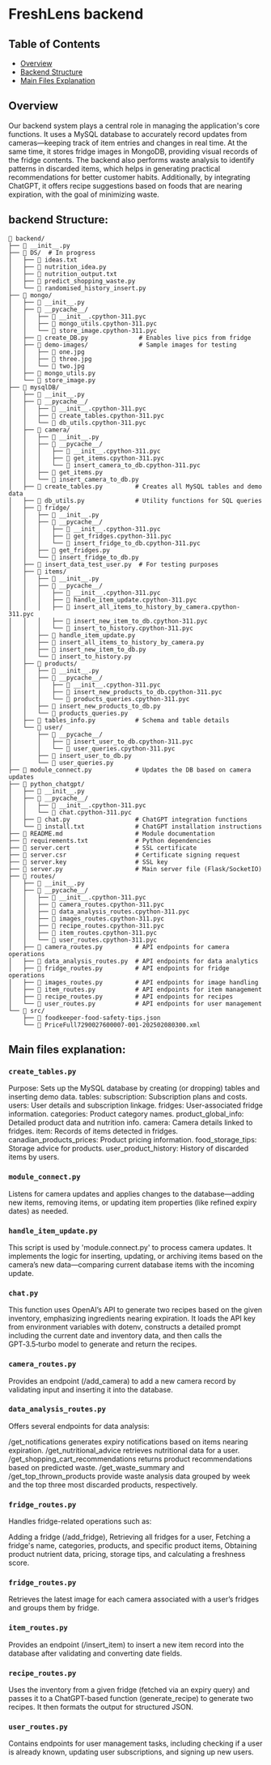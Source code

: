 # FreshLens backend

## Table of Contents
- [Overview](#overview)
- [Backend Structure](#module-structure)
- [Main Files Explanation](#main-files-explanation)
  

## Overview  
Our backend system plays a central role in managing the application's core functions. It uses a MySQL database to accurately record updates from cameras—keeping track of item entries and changes in real time. At the same time, it stores fridge images in MongoDB, providing visual records of the fridge contents. The backend also performs waste analysis to identify patterns in discarded items, which helps in generating practical recommendations for better customer habits. Additionally, by integrating ChatGPT, it offers recipe suggestions based on foods that are nearing expiration, with the goal of minimizing waste.



## backend Structure:
```
📂 backend/
├── 📄 __init__.py
├── 📂 DS/  # In progress
│   ├── 📄 ideas.txt
│   ├── 📄 nutrition_idea.py
│   ├── 📄 nutrition_output.txt
│   ├── 📄 predict_shopping_waste.py
│   └── 📄 randomised_history_insert.py
├── 📂 mongo/
│   ├── 📄 __init__.py
│   ├── 📂 __pycache__/
│   │   ├── 📄 __init__.cpython-311.pyc
│   │   ├── 📄 mongo_utils.cpython-311.pyc
│   │   └── 📄 store_image.cpython-311.pyc
│   ├── 📄 create_DB.py              # Enables live pics from fridge
│   ├── 📂 demo-images/              # Sample images for testing
│   │   ├── 📄 one.jpg
│   │   ├── 📄 three.jpg
│   │   └── 📄 two.jpg
│   ├── 📄 mongo_utils.py
│   └── 📄 store_image.py
├── 📂 mysqlDB/
│   ├── 📄 __init__.py
│   ├── 📂 __pycache__/
│   │   ├── 📄 __init__.cpython-311.pyc
│   │   ├── 📄 create_tables.cpython-311.pyc
│   │   └── 📄 db_utils.cpython-311.pyc
│   ├── 📂 camera/
│   │   ├── 📄 __init__.py
│   │   ├── 📂 __pycache__/
│   │   │   ├── 📄 __init__.cpython-311.pyc
│   │   │   ├── 📄 get_items.cpython-311.pyc
│   │   │   └── 📄 insert_camera_to_db.cpython-311.pyc
│   │   ├── 📄 get_items.py
│   │   └── 📄 insert_camera_to_db.py
│   ├── 📄 create_tables.py         # Creates all MySQL tables and demo data
│   ├── 📄 db_utils.py              # Utility functions for SQL queries
│   ├── 📂 fridge/
│   │   ├── 📄 __init__.py
│   │   ├── 📂 __pycache__/
│   │   │   ├── 📄 __init__.cpython-311.pyc
│   │   │   ├── 📄 get_fridges.cpython-311.pyc
│   │   │   └── 📄 insert_fridge_to_db.cpython-311.pyc
│   │   ├── 📄 get_fridges.py
│   │   └── 📄 insert_fridge_to_db.py
│   ├── 📄 insert_data_test_user.py  # For testing purposes
│   ├── 📂 items/
│   │   ├── 📄 __init__.py
│   │   ├── 📂 __pycache__/
│   │   │   ├── 📄 __init__.cpython-311.pyc
│   │   │   ├── 📄 handle_item_update.cpython-311.pyc
│   │   │   ├── 📄 insert_all_items_to_history_by_camera.cpython-311.pyc
│   │   │   ├── 📄 insert_new_item_to_db.cpython-311.pyc
│   │   │   └── 📄 insert_to_history.cpython-311.pyc
│   │   ├── 📄 handle_item_update.py
│   │   ├── 📄 insert_all_items_to_history_by_camera.py
│   │   ├── 📄 insert_new_item_to_db.py
│   │   └── 📄 insert_to_history.py
│   ├── 📂 products/
│   │   ├── 📄 __init__.py
│   │   ├── 📂 __pycache__/
│   │   │   ├── 📄 __init__.cpython-311.pyc
│   │   │   ├── 📄 insert_new_products_to_db.cpython-311.pyc
│   │   │   └── 📄 products_queries.cpython-311.pyc
│   │   ├── 📄 insert_new_products_to_db.py
│   │   └── 📄 products_queries.py
│   ├── 📄 tables_info.py           # Schema and table details
│   └── 📂 user/
│       ├── 📂 __pycache__/
│       │   ├── 📄 insert_user_to_db.cpython-311.pyc
│       │   └── 📄 user_queries.cpython-311.pyc
│       ├── 📄 insert_user_to_db.py
│       └── 📄 user_queries.py
├── 📄 module_connect.py            # Updates the DB based on camera updates
├── 📂 python_chatgpt/
│   ├── 📄 __init__.py
│   ├── 📂 __pycache__/
│   │   ├── 📄 __init__.cpython-311.pyc
│   │   └── 📄 chat.cpython-311.pyc
│   ├── 📄 chat.py                  # ChatGPT integration functions
│   └── 📄 install.txt              # ChatGPT installation instructions
├── 📄 README.md                    # Module documentation
├── 📄 requirements.txt             # Python dependencies
├── 📄 server.cert                  # SSL certificate
├── 📄 server.csr                   # Certificate signing request
├── 📄 server.key                   # SSL key
├── 📄 server.py                    # Main server file (Flask/SocketIO)
├── 📂 routes/
│   ├── 📄 __init__.py
│   ├── 📂 __pycache__/
│   │   ├── 📄 __init__.cpython-311.pyc
│   │   ├── 📄 camera_routes.cpython-311.pyc
│   │   ├── 📄 data_analysis_routes.cpython-311.pyc
│   │   ├── 📄 images_routes.cpython-311.pyc
│   │   ├── 📄 recipe_routes.cpython-311.pyc
│   │   ├── 📄 item_routes.cpython-311.pyc
│   │   └── 📄 user_routes.cpython-311.pyc
│   ├── 📄 camera_routes.py         # API endpoints for camera operations
│   ├── 📄 data_analysis_routes.py  # API endpoints for data analytics
│   ├── 📄 fridge_routes.py         # API endpoints for fridge operations
│   ├── 📄 images_routes.py         # API endpoints for image handling
│   ├── 📄 item_routes.py           # API endpoints for item management
│   ├── 📄 recipe_routes.py         # API endpoints for recipes
│   └── 📄 user_routes.py           # API endpoints for user management
└── 📂 src/
    ├── 📄 foodkeeper-food-safety-tips.json
    └── 📄 PriceFull7290027600007-001-202502080300.xml

```

## Main files explanation:

### `create_tables.py`
Purpose:
Sets up the MySQL database by creating (or dropping) tables and inserting demo data.
tables:
    subscription: Subscription plans and costs.
    users: User details and subscription linkage.
    fridges: User-associated fridge information.
    categories: Product category names.
    product_global_info: Detailed product data and nutrition info.
    camera: Camera details linked to fridges.
    item: Records of items detected in fridges.
    canadian_products_prices: Product pricing information.
    food_storage_tips: Storage advice for products.
    user_product_history: History of discarded items by users.

### `module_connect.py`
Listens for camera updates and applies changes to the database—adding new items, removing items, or updating item properties (like refined expiry dates) as needed.

### `handle_item_update.py`
This script is used by 'module.connect.py' to process camera updates. It implements the logic for inserting, updating, or archiving items based on the camera’s new data—comparing current database items with the incoming update.

### `chat.py`
This function uses OpenAI’s API to generate two recipes based on the given inventory, emphasizing ingredients nearing expiration. It loads the API key from environment variables with dotenv, constructs a detailed prompt including the current date and inventory data, and then calls the GPT‑3.5‑turbo model to generate and return the recipes.


### `camera_routes.py`
Provides an endpoint (/add_camera) to add a new camera record by validating input and inserting it into the database.

### `data_analysis_routes.py`
Offers several endpoints for data analysis:

/get_notifications generates expiry notifications based on items nearing expiration.
/get_nutritional_advice retrieves nutritional data for a user.
/get_shopping_cart_recommendations returns product recommendations based on predicted waste.
/get_waste_summary and /get_top_thrown_products provide waste analysis data grouped by week and the top three most discarded products, respectively.

### `fridge_routes.py`
Handles fridge-related operations such as:

Adding a fridge (/add_fridge),
Retrieving all fridges for a user,
Fetching a fridge's name, categories, products, and specific product items,
Obtaining product nutrient data, pricing, storage tips, and calculating a freshness score.

### `fridge_routes.py`
Retrieves the latest image for each camera associated with a user’s fridges and groups them by fridge.

### `item_routes.py`
Provides an endpoint (/insert_item) to insert a new item record into the database after validating and converting date fields.

### `recipe_routes.py`
Uses the inventory from a given fridge (fetched via an expiry query) and passes it to a ChatGPT-based function (generate_recipe) to generate two recipes. It then formats the output for structured JSON.

### `user_routes.py`
Contains endpoints for user management tasks, including checking if a user is already known, updating user subscriptions, and signing up new users.




